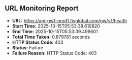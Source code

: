 ## URL Monitoring Report

- **URL:** https://api-gw1-prod1.fisglobal.com/gw/v1/health
- **Start Time:** 2025-10-15T05:53:38.619820
- **End Time:** 2025-10-15T05:53:39.499601
- **Total Time Taken:** 0.879781 seconds
- **HTTP Status Code:** 403
- **Status:** Failure
- **Failure Reason:** HTTP Status Code: 403
